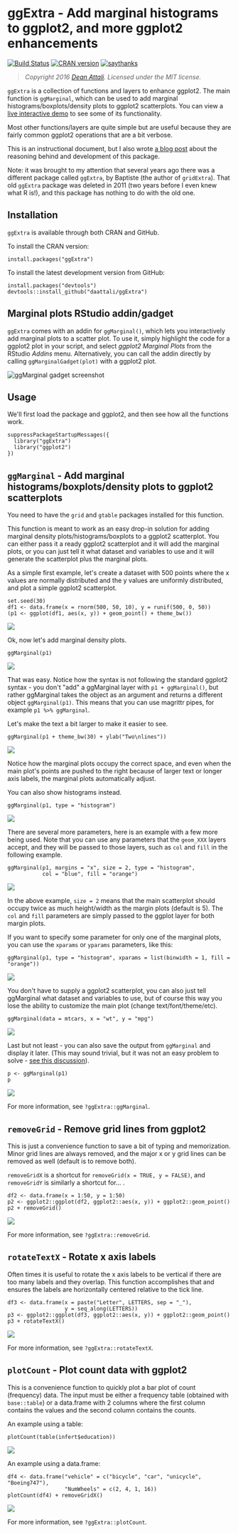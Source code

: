 ggExtra - Add marginal histograms to ggplot2, and more ggplot2 enhancements
===========================================================================

[![Build
Status](https://travis-ci.org/daattali/ggExtra.svg?branch=master)](https://travis-ci.org/daattali/ggExtra)
[![CRAN
version](http://www.r-pkg.org/badges/version/ggExtra)](https://cran.r-project.org/package=ggExtra)
[![saythanks](https://img.shields.io/badge/say-thanks-ff69b4.svg)](https://saythanks.io/to/daattali)

> *Copyright 2016 [Dean Attali](http://deanattali.com). Licensed under
> the MIT license.*

`ggExtra` is a collection of functions and layers to enhance ggplot2.
The main function is `ggMarginal`, which can be used to add marginal
histograms/boxplots/density plots to ggplot2 scatterplots. You can view
a [live interactive
demo](http://daattali.com/shiny/ggExtra-ggMarginal-demo/) to see some of
its functionality.

Most other functions/layers are quite simple but are useful because they
are fairly common ggplot2 operations that are a bit verbose.

This is an instructional document, but I also wrote [a blog
post](http://deanattali.com/2015/03/29/ggExtra-r-package/) about the
reasoning behind and development of this package.

Note: it was brought to my attention that several years ago there was a
different package called `ggExtra`, by Baptiste (the author of
`gridExtra`). That old `ggExtra` package was deleted in 2011 (two years
before I even knew what R is!), and this package has nothing to do with
the old one.

Installation
------------

`ggExtra` is available through both CRAN and GitHub.

To install the CRAN version:

    install.packages("ggExtra")

To install the latest development version from GitHub:

    install.packages("devtools")
    devtools::install_github("daattali/ggExtra")

Marginal plots RStudio addin/gadget
-----------------------------------

`ggExtra` comes with an addin for `ggMarginal()`, which lets you
interactively add marginal plots to a scatter plot. To use it, simply
highlight the code for a ggplot2 plot in your script, and select
*ggplot2 Marginal Plots* from the RStudio *Addins* menu. Alternatively,
you can call the addin directly by calling `ggMarginalGadget(plot)` with
a ggplot2 plot.

![ggMarginal gadget screenshot](inst/img/ggmarginal-gadget.png)

Usage
-----

We'll first load the package and ggplot2, and then see how all the
functions work.

    suppressPackageStartupMessages({
      library("ggExtra")
      library("ggplot2")
    })

`ggMarginal` - Add marginal histograms/boxplots/density plots to ggplot2 scatterplots
-------------------------------------------------------------------------------------

You need to have the `grid` and `gtable` packages installed for this
function.

This function is meant to work as an easy drop-in solution for adding
marginal density plots/histograms/boxplots to a ggplot2 scatterplot. You
can either pass it a ready ggplot2 scatterplot and it will add the
marginal plots, or you can just tell it what dataset and variables to
use and it will generate the scatterplot plus the marginal plots.

As a simple first example, let's create a dataset with 500 points where
the x values are normally distributed and the y values are uniformly
distributed, and plot a simple ggplot2 scatterplot.

    set.seed(30)
    df1 <- data.frame(x = rnorm(500, 50, 10), y = runif(500, 0, 50))
    (p1 <- ggplot(df1, aes(x, y)) + geom_point() + theme_bw())

<img src="vignettes/ggExtra_files/figure-markdown_strict/init-plot-1.png" style="display: block; margin: auto;" />

Ok, now let's add marginal density plots.

    ggMarginal(p1)

<img src="vignettes/ggExtra_files/figure-markdown_strict/ggmarginal-basic-1.png" style="display: block; margin: auto;" />

That was easy. Notice how the syntax is not following the standard
ggplot2 syntax - you don't "add" a ggMarginal layer with
`p1 + ggMarginal()`, but rather ggMarginal takes the object as an
argument and returns a different object `ggMarginal(p1)`. This means
that you can use magrittr pipes, for example `p1 %>% ggMarginal`.

Let's make the text a bit larger to make it easier to see.

    ggMarginal(p1 + theme_bw(30) + ylab("Two\nlines"))

<img src="vignettes/ggExtra_files/figure-markdown_strict/ggmarginal-large-1.png" style="display: block; margin: auto;" />

Notice how the marginal plots occupy the correct space, and even when
the main plot's points are pushed to the right because of larger text or
longer axis labels, the marginal plots automatically adjust.

You can also show histograms instead.

    ggMarginal(p1, type = "histogram")

<img src="vignettes/ggExtra_files/figure-markdown_strict/ggmarginal-hist-1.png" style="display: block; margin: auto;" />

There are several more parameters, here is an example with a few more
being used. Note that you can use any parameters that the `geom_XXX`
layers accept, and they will be passed to those layers, such as `col`
and `fill` in the following example.

    ggMarginal(p1, margins = "x", size = 2, type = "histogram",
               col = "blue", fill = "orange")

<img src="vignettes/ggExtra_files/figure-markdown_strict/ggmarginal-params-1.png" style="display: block; margin: auto;" />

In the above example, `size = 2` means that the main scatterplot should
occupy twice as much height/width as the margin plots (default is 5).
The `col` and `fill` parameters are simply passed to the ggplot layer
for both margin plots.

If you want to specify some parameter for only one of the marginal
plots, you can use the `xparams` or `yparams` parameters, like this:

    ggMarginal(p1, type = "histogram", xparams = list(binwidth = 1, fill = "orange"))

<img src="vignettes/ggExtra_files/figure-markdown_strict/ggmarginal-extraparams-1.png" style="display: block; margin: auto;" />

You don't have to supply a ggplot2 scatterplot, you can also just tell
ggMarginal what dataset and variables to use, but of course this way you
lose the ability to customize the main plot (change
text/font/theme/etc).

    ggMarginal(data = mtcars, x = "wt", y = "mpg")

<img src="vignettes/ggExtra_files/figure-markdown_strict/ggmarginal-manual-1.png" style="display: block; margin: auto;" />

Last but not least - you can also save the output from `ggMarginal` and
display it later. (This may sound trivial, but it was not an easy
problem to solve - [see this
discussion](http://stackoverflow.com/questions/29062766/store-output-from-gridextragrid-arrange-into-an-object)).

    p <- ggMarginal(p1)
    p

<img src="vignettes/ggExtra_files/figure-markdown_strict/ggmarginal-save-1.png" style="display: block; margin: auto;" />

For more information, see `?ggExtra::ggMarginal`.

`removeGrid` - Remove grid lines from ggplot2
---------------------------------------------

This is just a convenience function to save a bit of typing and
memorization. Minor grid lines are always removed, and the major x or y
grid lines can be removed as well (default is to remove both).

`removeGridX` is a shortcut for `removeGrid(x = TRUE, y = FALSE)`, and
`removeGridY` is similarly a shortcut for...
<leave as exercise for reader>.

    df2 <- data.frame(x = 1:50, y = 1:50)
    p2 <- ggplot2::ggplot(df2, ggplot2::aes(x, y)) + ggplot2::geom_point()
    p2 + removeGrid()

<img src="vignettes/ggExtra_files/figure-markdown_strict/removeGrid-1.png" style="display: block; margin: auto;" />

For more information, see `?ggExtra::removeGrid`.

`rotateTextX` - Rotate x axis labels
------------------------------------

Often times it is useful to rotate the x axis labels to be vertical if
there are too many labels and they overlap. This function accomplishes
that and ensures the labels are horizontally centered relative to the
tick line.

    df3 <- data.frame(x = paste("Letter", LETTERS, sep = "_"),
                      y = seq_along(LETTERS))
    p3 <- ggplot2::ggplot(df3, ggplot2::aes(x, y)) + ggplot2::geom_point()
    p3 + rotateTextX()

<img src="vignettes/ggExtra_files/figure-markdown_strict/rotateTextX-1.png" style="display: block; margin: auto;" />

For more information, see `?ggExtra::rotateTextX`.

`plotCount` - Plot count data with ggplot2
------------------------------------------

This is a convenience function to quickly plot a bar plot of count
(frequency) data. The input must be either a frequency table (obtained
with `base::table`) or a data.frame with 2 columns where the first
column contains the values and the second column contains the counts.

An example using a table:

    plotCount(table(infert$education))

<img src="vignettes/ggExtra_files/figure-markdown_strict/plotCount-table-1.png" style="display: block; margin: auto;" />

An example using a data.frame:

    df4 <- data.frame("vehicle" = c("bicycle", "car", "unicycle", "Boeing747"),
                      "NumWheels" = c(2, 4, 1, 16))
    plotCount(df4) + removeGridX()

<img src="vignettes/ggExtra_files/figure-markdown_strict/plotCount-df-1.png" style="display: block; margin: auto;" />

For more information, see `?ggExtra::plotCount`.
